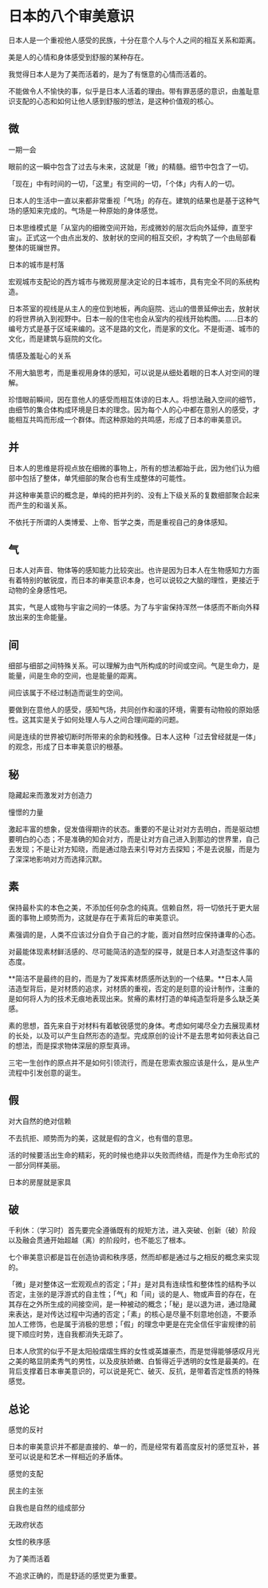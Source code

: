 # 日本的八个审美意识

日本人是一个重视他人感受的民族，十分在意个人与个人之间的相互关系和距离。

美是人的心情和身体感受到舒服的某种存在。

我觉得日本人是为了美而活着的，是为了有惬意的心情而活着的。

不能做令人不愉快的事，似乎是日本人活着的理由。带有罪恶感的意识，由羞耻意识支配的心态和如何让他人感到舒服的想法，是这种价值观的核心。



## 微

一期一会

眼前的这一瞬中包含了过去与未来，这就是「微」的精髓。细节中包含了一切。

「现在」中有时间的一切，「这里」有空间的一切，「个体」内有人的一切。

日本人的生活中一直以来都非常重视「气场」的存在。建筑的结果也是基于这种气场的感知来完成的。气场是一种原始的身体感觉。

日本思维模式是「从室内的细微空间开始，形成微妙的层次后向外延伸，直至宇宙」。正式这一个由点出发的、放射状的空间的相互交织，才构筑了一个由局部看整体的斑斓世界。



日本的城市是村落

宏观城市支配论的西方城市与微观房屋决定论的日本城市，具有完全不同的系统构造。

日本茶室的视线是从主人的座位到地板，再向庭院、远山的借景延伸出去，放射状的将世界纳入到视野中。日本一般的住宅也会从室内的视线开始构图。……日本的编号方式是基于区域来编的。这不是路的文化，而是家的文化。不是街道、城市的文化，而是建筑与庭院的文化。



情感及羞耻心的关系

不用大脑思考，而是重视用身体的感知，可以说是从细处着眼的日本人对空间的理解。



珍惜眼前瞬间，因在意他人的感受而相互体谅的日本人。将想法融入空间的细节，由细节的集合体构成环境是日本的理念。因为每个人的心中都在意别人的感受，才能相互共鸣而形成一个群体。而这种原始的共鸣感，形成了日本的审美意识。



## 并

日本人的思维是将视点放在细微的事物上，所有的想法都始于此，因为他们认为细部中包括了整体，单凭细部的聚合也有生成整体的可能性。

并这种审美意识的概念是，单纯的把并列的、没有上下级关系的复数细部聚合起来而产生的和谐关系。

不依托于所谓的人类博爱、上帝、哲学之类，而是重视自己的身体感知。



## 气

日本人对声音、物体等的感知能力比较突出。也许是因为日本人在生物感知力方面有着特别的敏锐度，而日本的审美意识本身，也可以说较之大脑的理性，更接近于动物的全身感性吧。

其实，气是人或物与宇宙之间的一体感。为了与宇宙保持浑然一体感而不断向外释放出来的生命能量。



## 间

细部与细部之间特殊关系。可以理解为由气所构成的时间或空间。气是生命力，是能量，间是生命的空间，也是能量的距离。

间应该属于不经过制造而诞生的空间。

要做到在意他人的感受，感知气场，共同创作和谐的环境，需要有动物般的原始感性。这其实是关于如何处理人与人之间合理间距的问题。

间是连续的世界被切断时所带来的余韵和残像。日本人这种「过去曾经就是一体」的观念，形成了日本审美意识的根基。



## 秘

隐藏起来而激发对方创造力

憧憬的力量

激起丰富的想象，促发值得期许的状态。重要的不是让对对方去明白，而是驱动想要明白的心态；不是准确的知会对方，而是让对方自己进入到那边的世界里，自己去发现；不是让对方知晓，而是通过隐去来引导对方去探知；不是去说服，而是为了深深地影响对方而选择沉默。



## 素

保持最朴实的本色之美，不添加任何杂念的纯真。信赖自然，将一切依托于更大层面的事物上顺势而为，这就是存在于素背后的审美意识。

素强调的是，人类不应该过分自负于自己的才能，面对自然时应保持谦卑的心态。

对最能体现素材鲜活感的、尽可能简洁的造型的探寻，就是日本人对造型这件事的态度。

**简洁不是最终的目的，而是为了发挥素材质感所达到的一个结果。**日本人简洁造型背后，是对材质的追求，对材质的重视，否定的是刻意的设计制作，注重的是如何将人为的技术无痕地表现出来。贫瘠的素材打造的单纯造型将是多么缺乏美感。

素的思想，首先来自于对材料有着敏锐感觉的身体。考虑如何竭尽全力去展现素材的长处，以及可以产生自然形态的造型。完成原创的设计不是去思考如何表达自己的想法，而是探求物体深层的原型真谛。

三宅一生创作的原点并不是如何引领流行，而是在思索衣服应该是什么，是从生产流程中引发创意的诞生。



## 假

对大自然的绝对信赖

不去抗拒、顺势而为的美，这就是假的含义，也有借的意思。

活的时候要活出生命的精彩，死的时候也绝非以失败而终结，而是作为生命形式的一部分同样美丽。

日本的房屋就是家具



## 破

千利休：（学习时）首先要完全遵循既有的规矩方法，进入突破、创新（破）阶段以及融会贯通开始超越（离）的阶段时，也不能忘了根本。

七个审美意识都是旨在创造协调和秩序感，然而却都是通过与之相反的概念来实现的。

「微」是对整体这一宏观观点的否定；「并」是对具有连续性和整体性的结构予以否定，主张的是浮游式的自主性；「气」和「间」谈的是人、物或声音的存在，在其存在之外所生成的间接空间，是一种被动的概念；「秘」是以退为进，通过隐藏来表达，是对传达过程中沟通的否定；「素」的核心是尽量不刻意地创造，不要添加人工修饰，也是属于消极的思想；「假」的理念中更是在完全信任宇宙规律的前提下顺应时势，连自我都消失无踪了。

日本人欣赏的似乎不是太阳般熠熠生辉的女性或英雄豪杰，而是觉得能够感叹月光之美的略显阴柔秀气的男性，以及皮肤娇嫩、白皙得近乎透明的女性是最美的。在背后支撑着日本审美意识的，可以说是死亡、破灭、反抗，是带着否定性质的特殊感觉。



## 总论

感觉的反衬

日本的审美意识并不都是直接的、单一的，而是经常有着高度反衬的感觉互补，甚至可以说是和艺术一样相近的矛盾体。

感觉的支配

民主的主张

自我也是自然的组成部分

无政府状态

女性的秩序感

为了美而活着

不追求正确的，而是舒适的感觉更为重要。